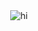 <div align="center">
  <img src="https://media2.giphy.com/media/v1.Y2lkPTc5MGI3NjExZmx4eTNsYTZidzRuamJpZnRhdDRnNHg3Y2JuN2p0MG5rbWkzbHR0cCZlcD12MV9pbnRlcm5hbF9naWZfYnlfaWQmY3Q9Zw/ASd0Ukj0y3qMM/giphy.gif" alt="hi" >
</div>
